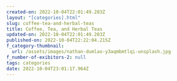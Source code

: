 ```yaml
---
created-on: 2022-10-04T22:01:49.203Z
layout: "[categories].html"
slug: coffee-tea-and-herbal-teas
title: Coffee, Tea, and Herbal Teas
updated-on: 2022-10-04T22:01:49.203Z
published-on: 2022-10-04T22:22:04.215Z
f_category-thumbnail:
  url: /assets/images/nathan-dumlao-y3aqmbmtlqi-unsplash.jpg
f_number-of-exibitors-2: null
tags: categories
date: 2022-10-04T23:01:17.964Z
---
```


